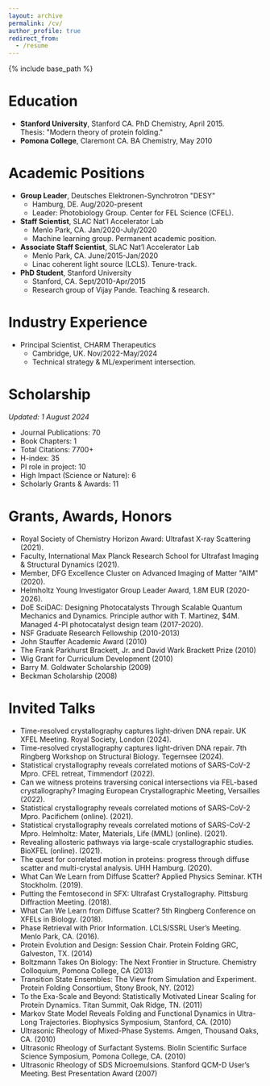 ```yaml
---
layout: archive
permalink: /cv/
author_profile: true
redirect_from:
  - /resume
---
```


{% include base_path %}


Education
======
* **Stanford University**, Stanford CA. PhD Chemistry, April 2015. \
  Thesis: "Modern theory of protein folding."
* **Pomona College**, Claremont CA. BA Chemistry, May 2010

Academic Positions
======
* **Group Leader**, Deutsches Elektronen-Synchrotron "DESY" 
  * Hamburg, DE. Aug/2020-present
  * Leader: Photobiology Group. Center for FEL Science (CFEL).
* **Staff Scientist**, SLAC Nat’l Accelerator Lab 
  * Menlo Park, CA. Jan/2020-July/2020
  * Machine learning group. Permanent academic position.
* **Associate Staff Scientist**, SLAC Nat’l Accelerator Lab 
  * Menlo Park, CA. June/2015-Jan/2020
  * Linac coherent light source (LCLS). Tenure-track.
* **PhD Student**, Stanford University 
  * Stanford, CA. Sept/2010-Apr/2015
  * Research group of Vijay Pande. Teaching & research.

Industry Experience
======
* Principal Scientist, CHARM Therapeutics 
  * Cambridge, UK. Nov/2022-May/2024
  * Technical strategy & ML/experiment intersection.

Scholarship
======
_Updated: 1 August 2024_
- Journal Publications: 70
- Book Chapters: 1
- Total Citations: 7700+
- H-index: 35
- PI role in project: 10
- High Impact (Science or Nature): 6
- Scholarly Grants & Awards: 11
  
Grants, Awards, Honors
======
* Royal Society of Chemistry Horizon Award: Ultrafast X-ray Scattering (2021).
* Faculty, International Max Planck Research School for Ultrafast Imaging & Structural Dynamics (2021).
* Member, DFG Excellence Cluster on Advanced Imaging of Matter "AIM" (2020).
* Helmholtz Young Investigator Group Leader Award, 1.8M EUR (2020-2026).
* DoE SciDAC: Designing Photocatalysts Through Scalable Quantum Mechanics and Dynamics. Principle author with T. Martinez, $4M. Managed 4-PI photocatalyst design team (2017-2020).
* NSF Graduate Research Fellowship (2010-2013)
* John Stauffer Academic Award (2010)
* The Frank Parkhurst Brackett, Jr. and David Wark Brackett Prize (2010)
* Wig Grant for Curriculum Development (2010)
* Barry M. Goldwater Scholarship (2009)
* Beckman Scholarship (2008)

Invited Talks
======
* Time-resolved crystallography captures light-driven DNA repair. UK XFEL Meeting. Royal Society,
London (2024).
* Time-resolved crystallography captures light-driven DNA repair. 7th Ringberg Workshop on Structural
Biology. Tegernsee (2024).
* Statistical crystallography reveals correlated motions of SARS-CoV-2 Mpro. CFEL retreat, Timmendorf
(2022).
* Can we witness proteins traversing conical intersections via FEL-based crystallography? Imaging European Crystallographic Meeting, Versailles (2022).
* Statistical crystallography reveals correlated motions of SARS-CoV-2 Mpro. Pacifichem (online). (2021).
* Statistical crystallography reveals correlated motions of SARS-CoV-2 Mpro. Helmholtz: Mater, Materials, Life (MML) (online). (2021).
* Revealing allosteric pathways via large-scale crystallographic studies. BioXFEL (online). (2021).
* The quest for correlated motion in proteins: progress through diffuse scatter and multi-crystal analysis. UHH Hamburg. (2020).
* What Can We Learn from Diffuse Scatter? Applied Physics Seminar. KTH Stockholm. (2019).
* Putting the Femtosecond in SFX: Ultrafast Crystallography. Pittsburg Diffraction Meeting. (2018).
* What Can We Learn from Diffuse Scatter? 5th Ringberg Conference on XFELs in Biology. (2018).
* Phase Retrieval with Prior Information. LCLS/SSRL User’s Meeting. Menlo Park, CA. (2016).
* Protein Evolution and Design: Session Chair. Protein Folding GRC, Galveston, TX. (2014)
* Boltzmann Takes On Biology: The Next Frontier in Structure. Chemistry Colloquium, Pomona College, CA (2013)
* Transition State Ensembles: The View from Simulation and Experiment. Protein Folding Consortium, Stony Brook, NY. (2012)
* To the Exa-Scale and Beyond: Statistically Motivated Linear Scaling for Protein Dynamics. Titan Summit, Oak Ridge, TN. (2011)
* Markov State Model Reveals Folding and Functional Dynamics in Ultra-Long Trajectories. Biophysics Symposium, Stanford, CA. (2010)
* Ultrasonic Rheology of Mixed-Phase Systems. Amgen, Thousand Oaks, CA. (2010)
* Ultrasonic Rheology of Surfactant Systems. Biolin Scientific Surface Science Symposium, Pomona College, CA. (2010)
* Ultrasonic Rheology of SDS Microemulsions. Stanford QCM-D User’s Meeting. Best Presentation Award (2007)